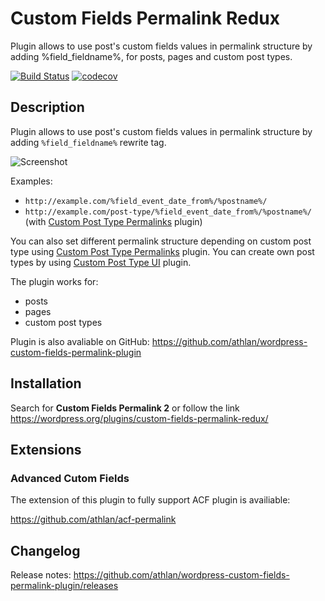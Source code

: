 # Custom Fields Permalink Redux

Plugin allows to use post's custom fields values in permalink structure by adding %field_fieldname%, for posts, pages and custom post types.

[![Build Status](https://travis-ci.org/athlan/wordpress-custom-fields-permalink-plugin.svg?branch=master)](https://travis-ci.org/athlan/wordpress-custom-fields-permalink-plugin)
[![codecov](https://codecov.io/gh/athlan/wordpress-custom-fields-permalink-plugin/branch/master/graph/badge.svg)](https://codecov.io/gh/athlan/wordpress-custom-fields-permalink-plugin)

## Description

Plugin allows to use post's custom fields values in permalink structure by adding `%field_fieldname%` rewrite tag.

![Screenshot](https://raw.githubusercontent.com/athlan/wordpress-custom-fields-permalink-plugin/master/assets/screenshot-1.png "Screenshot")

Examples:

* `http://example.com/%field_event_date_from%/%postname%/`
* `http://example.com/post-type/%field_event_date_from%/%postname%/` (with <a href="https://wordpress.org/plugins/custom-post-type-permalinks/">Custom Post Type Permalinks</a> plugin)

You can also set different permalink structure depending on custom post type using <a href="https://wordpress.org/plugins/custom-post-type-permalinks/">Custom Post Type Permalinks</a> plugin. You can create own post types by using <a href="https://wordpress.org/plugins/custom-post-type-ui/">Custom Post Type UI</a> plugin.

The plugin works for:

* posts
* pages
* custom post types

Plugin is also avaliable on GitHub:
<a href="https://github.com/athlan/wordpress-custom-fields-permalink-plugin">https://github.com/athlan/wordpress-custom-fields-permalink-plugin</a>

## Installation

Search for **Custom Fields Permalink 2** or follow the link
https://wordpress.org/plugins/custom-fields-permalink-redux/

## Extensions

### Advanced Cutom Fields

The extension of this plugin to fully support ACF plugin is availiable:

https://github.com/athlan/acf-permalink

## Changelog

Release notes: https://github.com/athlan/wordpress-custom-fields-permalink-plugin/releases
